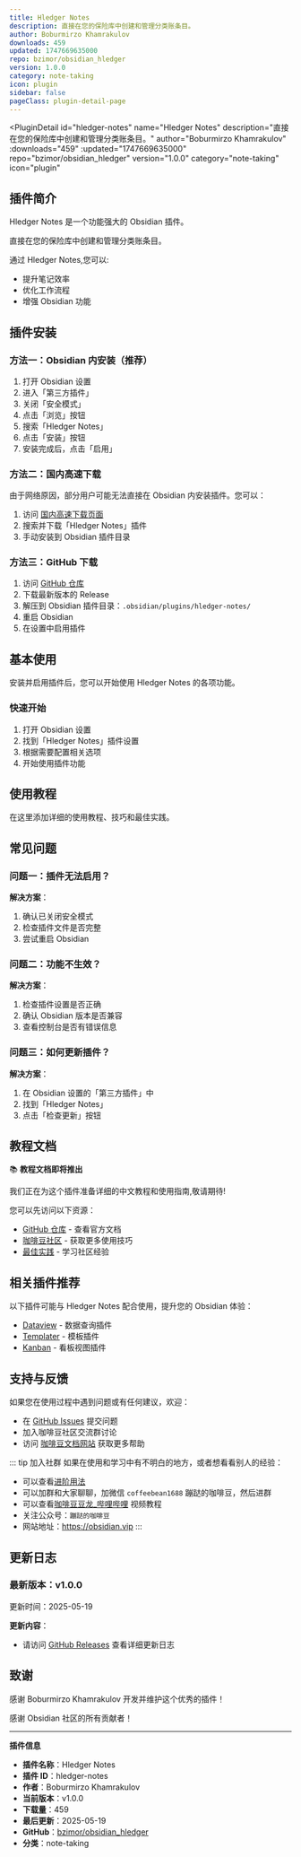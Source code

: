 ```yaml
---
title: Hledger Notes
description: 直接在您的保险库中创建和管理分类账条目。
author: Boburmirzo Khamrakulov
downloads: 459
updated: 1747669635000
repo: bzimor/obsidian_hledger
version: 1.0.0
category: note-taking
icon: plugin
sidebar: false
pageClass: plugin-detail-page
---
```


<PluginDetail
  id="hledger-notes"
  name="Hledger Notes"
  description="直接在您的保险库中创建和管理分类账条目。"
  author="Boburmirzo Khamrakulov"
  :downloads="459"
  :updated="1747669635000"
  repo="bzimor/obsidian_hledger"
  version="1.0.0"
  category="note-taking"
  icon="plugin"
>

<!-- AUTO_GENERATED_START -->
## 插件简介

Hledger Notes 是一个功能强大的 Obsidian 插件。

直接在您的保险库中创建和管理分类账条目。

通过 Hledger Notes,您可以:

- 提升笔记效率
- 优化工作流程
- 增强 Obsidian 功能

<!-- AUTO_GENERATED_END -->

<!-- AUTO_GENERATED_START -->
## 插件安装

### 方法一：Obsidian 内安装（推荐）

1. 打开 Obsidian 设置
2. 进入「第三方插件」
3. 关闭「安全模式」
4. 点击「浏览」按钮
5. 搜索「Hledger Notes」
6. 点击「安装」按钮
7. 安装完成后，点击「启用」

### 方法二：国内高速下载

由于网络原因，部分用户可能无法直接在 Obsidian 内安装插件。您可以：

1. 访问 [国内高速下载页面](/zh/documentation/obsidian-plugins-download.html)
2. 搜索并下载「Hledger Notes」插件
3. 手动安装到 Obsidian 插件目录

### 方法三：GitHub 下载

1. 访问 [GitHub 仓库](https://github.com/bzimor/obsidian_hledger)
2. 下载最新版本的 Release
3. 解压到 Obsidian 插件目录：`.obsidian/plugins/hledger-notes/`
4. 重启 Obsidian
5. 在设置中启用插件

## 基本使用

安装并启用插件后，您可以开始使用 Hledger Notes 的各项功能。

### 快速开始

1. 打开 Obsidian 设置
2. 找到「Hledger Notes」插件设置
3. 根据需要配置相关选项
4. 开始使用插件功能

<!-- AUTO_GENERATED_END -->

<!-- CUSTOM_CONTENT_START:tutorial -->
## 使用教程

在这里添加详细的使用教程、技巧和最佳实践。

<!-- CUSTOM_CONTENT_END:tutorial -->

<!-- SHARED_CONTENT_START -->
## 常见问题

### 问题一：插件无法启用？

**解决方案**：
1. 确认已关闭安全模式
2. 检查插件文件是否完整
3. 尝试重启 Obsidian

### 问题二：功能不生效？

**解决方案**：
1. 检查插件设置是否正确
2. 确认 Obsidian 版本是否兼容
3. 查看控制台是否有错误信息

### 问题三：如何更新插件？

**解决方案**：
1. 在 Obsidian 设置的「第三方插件」中
2. 找到「Hledger Notes」
3. 点击「检查更新」按钮

## 教程文档

📚 **教程文档即将推出**

我们正在为这个插件准备详细的中文教程和使用指南,敬请期待!

您可以先访问以下资源：
- [GitHub 仓库](https://github.com/bzimor/obsidian_hledger) - 查看官方文档
- [咖啡豆社区](/zh/bases/) - 获取更多使用技巧
- [最佳实践](/zh/best-practices/) - 学习社区经验

## 相关插件推荐

以下插件可能与 Hledger Notes 配合使用，提升您的 Obsidian 体验：

- [Dataview](/zh/plugins/dataview.html) - 数据查询插件
- [Templater](/zh/plugins/templater-obsidian.html) - 模板插件
- [Kanban](/zh/plugins/obsidian-kanban.html) - 看板视图插件

## 支持与反馈

如果您在使用过程中遇到问题或有任何建议，欢迎：

- 在 [GitHub Issues](https://github.com/bzimor/obsidian_hledger/issues) 提交问题
- 加入咖啡豆社区交流群讨论
- 访问 [咖啡豆文档网站](https://obsidian.vip) 获取更多帮助

::: tip 加入社群
如果在使用和学习中有不明白的地方，或者想看看别人的经验：
- 可以查看[进阶用法](/zh/advanced)
- 可以加群和大家聊聊，加微信 `coffeebean1688` 蹦跶的咖啡豆，然后进群
- 可以查看[咖啡豆豆龙_哔哩哔哩](https://space.bilibili.com/618777356) 视频教程
- 关注公众号：`蹦跶的咖啡豆`
- 网站地址：https://obsidian.vip
:::
<!-- SHARED_CONTENT_END -->

<!-- AUTO_GENERATED_START -->
## 更新日志

### 最新版本：v1.0.0

更新时间：2025-05-19

**更新内容**：
- 请访问 [GitHub Releases](https://github.com/bzimor/obsidian_hledger/releases) 查看详细更新日志

## 致谢

感谢 Boburmirzo Khamrakulov 开发并维护这个优秀的插件！

感谢 Obsidian 社区的所有贡献者！

---

**插件信息**
- **插件名称**：Hledger Notes
- **插件 ID**：hledger-notes
- **作者**：Boburmirzo Khamrakulov
- **当前版本**：v1.0.0
- **下载量**：459
- **最后更新**：2025-05-19
- **GitHub**：[bzimor/obsidian_hledger](https://github.com/bzimor/obsidian_hledger)
- **分类**：note-taking
<!-- AUTO_GENERATED_END -->

</PluginDetail>

